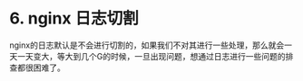 # 6. nginx 日志切割

nginx的日志默认是不会进行切割的，如果我们不对其进行一些处理，那么就会一天一天变大，等大到几个G的时候，一旦出现问题，想通过日志进行一些问题的排查都很困难了。

```bash

```
